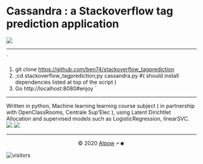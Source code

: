 # Cassandra : a Stackoverflow tag prediction application
<img src='https://1.x24.fr/a/y/stackoverflowLogo.png?a=1'/>

---
`
1) git clone https://github.com/ben74/stackoverflow_tagprediction
2) ;cd stackoverflow_tagprediction;py cassandra.py #( should install dependencies listed at top of the script )
3) Go http://localhost:8080#enjoy
`
---
Written in python, Machine learning learning course subject ( in partnership with OpenClassRooms, Centrale Sup'Elec ), using Latent Dirichtlet Allocation and supervised models such as LogisticRegression, linearSVC.
<a href='https://1.x24.fr/a/jupyter/stack5/keywordsTSNE3.webp' target=1><img src='https://i.snipboard.io/J5krdZ.jpg' style='max-width:70vw;max-height:70vh'/></a>
<img src='https://i.snipboard.io/0iNBuW.jpg'/>

---
<center>&copy; 2020 <a href='//alpow.fr#o:mlgithub'>Alpow</a> 🗲☻</center>

![visitors](https://visitor-badge.glitch.me/badge?page_id=gh:ben74:stackoverflowTagPrediction)
